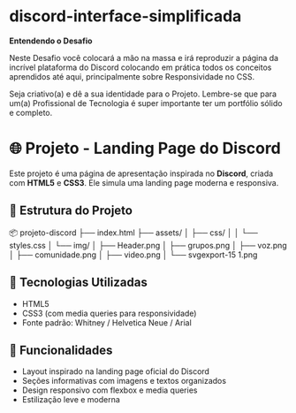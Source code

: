 # discord-interface-simplificada


__Entendendo o Desafio__

Neste Desafio você colocará a mão na massa e irá reproduzir a página da incrível plataforma do Discord colocando em prática todos os conceitos aprendidos até aqui, principalmente sobre Responsividade no CSS.

Seja criativo(a) e dê a sua identidade para o Projeto. Lembre-se que para um(a) Profissional de Tecnologia é super importante ter um portfólio sólido e completo.


# 🌐 Projeto - Landing Page do Discord

Este projeto é uma página de apresentação inspirada no **Discord**, criada com **HTML5** e **CSS3**. Ele simula uma landing page moderna e responsiva.

## 📁 Estrutura do Projeto

📦 projeto-discord ├── index.html ├── assets/ │ ├── css/ │ │ └── styles.css │ └── img/ │ ├── Header.png │ ├── grupos.png │ ├── voz.png │ ├── comunidade.png │ ├── video.png │ └── svgexport-15 1.png


## 🧩 Tecnologias Utilizadas

- HTML5
- CSS3 (com media queries para responsividade)
- Fonte padrão: Whitney / Helvetica Neue / Arial


## 🎯 Funcionalidades

- Layout inspirado na landing page oficial do Discord
- Seções informativas com imagens e textos organizados
- Design responsivo com flexbox e media queries
- Estilização leve e moderna

